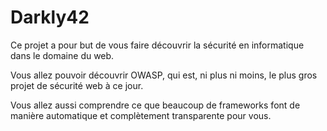 # Darkly42
Ce projet a pour but de vous faire découvrir la sécurité en informatique dans le domaine du web.

Vous allez pouvoir découvrir OWASP, qui est, ni plus ni moins, le plus gros projet de
sécurité web à ce jour.

Vous allez aussi comprendre ce que beaucoup de frameworks font de manière automatique et complètement transparente pour vous.
